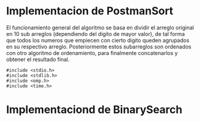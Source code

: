 # Implementacion de PostmanSort

El funcionamiento general del algoritmo se basa en dividir el arreglo original en 10 sub arreglos (dependiendo del digito de mayor valor), de tal forma que todos los numeros que empiecen con cierto digito queden agrupados en su respectivo arreglo. Posteriormente estos subarreglos son ordenados con otro algoritmo de ordenamiento, para finalmente concatenarlos y obtener el resultado final.


```
#include <stdio.h>
#include <stdlib.h>
#include <omp.h>
#include <time.h>
```

# Implementaciond de BinarySearch

